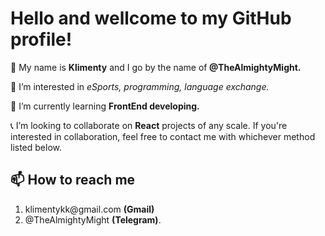 <h1> Hello and wellcome to my GitHub profile!</h1>

<p>👋 My name is <b>Klimenty</b> and I go by the name of<strong> @TheAlmightyMight.</strong></p>
<p>👀 I’m interested in <i> eSports, programming, language exchange. </i></p>
<p>🌱 I’m currently learning <strong> FrontEnd developing.</strong></p>
<p>	
&#128222; I’m looking to collaborate on <b>React</b> projects of any scale. If you're interested in collaboration, feel free to contact me with whichever method listed below.</p>
<h2>📫 How to reach me </h2>
  <ol> 
    <li> klimentykk@gmail.com <b>(Gmail)</b></li>
    <li> @TheAlmightyMight <b>(Telegram)</b>.</li>
  </ol>

